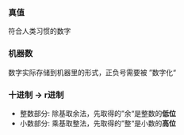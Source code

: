 
### 真值

符合人类习惯的数字

### 机器数

数字实际存储到机器里的形式，正负号需要被 ”数字化“

### 十进制 -> r进制

- 整数部分: 除基取余法，先取得的”余“是整数的**低位**
- 小数部分: 乘基取整法，先取得的”整“是小数的**高位**







